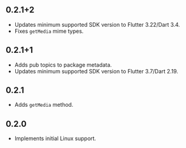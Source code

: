 ## 0.2.1+2

* Updates minimum supported SDK version to Flutter 3.22/Dart 3.4.
* Fixes `getMedia` mime types.

## 0.2.1+1

* Adds pub topics to package metadata.
* Updates minimum supported SDK version to Flutter 3.7/Dart 2.19.

## 0.2.1

* Adds `getMedia` method.

## 0.2.0

* Implements initial Linux support.
